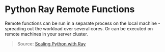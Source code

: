 # Python Ray Remote Functions

Remote functions can be run in a separate process on the local machine - spreading out the workload over several cores. Or can be executed on remote machines in your server cluster.

> Source: [Scaling Python with Ray](https://github.com/scalingpythonml/scaling-python-with-ray)
